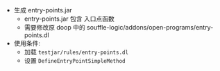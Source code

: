 - 生成 entry-points.jar
    - entry-points.jar 包含 入口点函数
    - 需要修改原 doop 中的 souffle-logic/addons/open-programs/entry-points.dl
- 使用条件:
    - 加载 `testjar/rules/entry-points.dl`
    - 设置 `DefineEntryPointSimpleMethod`
    
    